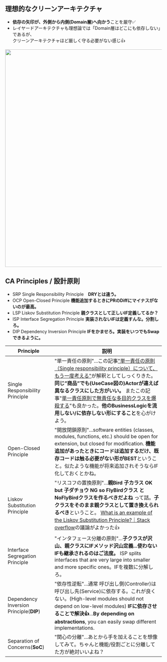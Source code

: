 ## 理想的なクリーンアーキテクチャ
- **依存の矢印が、外側から内側(Domain層)へ向かう**ことを厳守✅<br>
- レイヤードアーキテクチャも理想論では「Domain層はどこにも依存しない」であるが、<br>クリーンアーキテクチャほど厳しく守る必要がない感じ👍
<img width="700px" src="https://github.com/user-attachments/assets/5c470a5a-1feb-4531-8081-7fc764f7513a" />

## CA Principles / 設計原則
- SRP Single Responsibility Principle　**DRYとは違う。**
- OCP Open-Closed Principle **機能追加するときにPRのDiffにマイナスがないのが最高。**
- LSP Liskov Substitution Principle **親クラスとして正しいIF定義してるか？**
- ISP Interface Segregation Principle **実装されないIFは定義すんな。分割しろ。**
- DIP Dependency Inversion Principle **IFをかませろ。実装をいつでもSwapできるように。**

|Principle|説明|
|----|----|
|Single Responsibility Principle|"単一責任の原則"...この記事["単一責任の原則（Single responsibility principle）について、もう一度考える"](https://www.ogis-ri.co.jp/otc/hiroba/others/OOcolumn/single-responsibility-principle.html)が解釈としてしっくりきた。<br>**同じ”商品”でも(UseCase図の)Actorが違えば異なるクラスにした方がいい。** またこの記事"[単一責任原則で無責任な多目的クラスを爆殺する](https://qiita.com/MinoDriven/items/76307b1b066467cbfd6a)"も良かった。**他のBusinessLogicを流用しない/に依存しない形にすること**を心がけよう。|
|Open-Closed Principle|"開放閉鎖原則"...software entities (classes, modules, functions, etc.) should be open for extension, but closed for modification. **機能追加があったときにコードは追加するだけ、既存コードは触る必要がない形がBEST**ということ。似たような機能が将来追加されそうならIF化しておくとかね。|
|Liskov Substitution Principle|"リスコフの置換原則"...**親Bird 子カラス OK but 子ダチョウ NG so FlyBirdクラス と NoFlyBirdクラスを作るべきだよね** って話。**子クラスをそのまま親クラスとして置き換えられるべき**ということ。 [What is an example of the Liskov Substitution Principle?｜Stack overflow](https://stackoverflow.com/questions/56860/what-is-an-example-of-the-liskov-substitution-principle)の議論がよかった👍|
|Interface Segregation Principle|"インタフェース分離の原則"...**子クラスが沢山、親クラスにIFメソッド沢山定義...使わないIFも継承されるのはご法度。** ISP splits interfaces that are very large into smaller and more specific ones。IFを複数に分解しろ。 |
|Dependency Inversion Principle(**DIP**)|"依存性逆転"...通常 呼び出し側(Controller)は呼び出し先(Service)に依存する。これが良くない。(High-level modules should not depend on low-level modules) **IFに依存させることで解決👍**...**By depending on abstractions**, you can easily swap different implementations.|
|Separation of Concerns(**SoC**)|"関心の分離"...あとから手を加えることを想像してみて。ちゃんと機能/役割ごとに分離してた方が絶対いいよね？|
